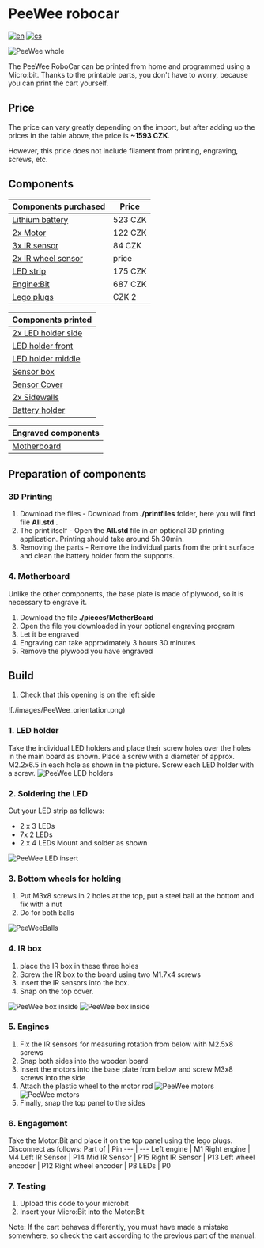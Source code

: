 # PeeWee robocar
[![en](https://img.shields.io/badge/lang-en-blue)](./README.md)
[![cs](https://img.shields.io/badge/lang-cs-red)](./README.cs.md)

![PeeWee whole](./images/PeeWee.png)

The PeeWee RoboCar can be printed from home and programmed using a Micro:bit.
Thanks to the printable parts, you don't have to worry, because you can print the cart yourself.



## Price
The price can vary greatly depending on the import,
but after adding up the prices in the table above, the price is <b>~1593 CZK</b>.

However, this price does not include filament from printing, engraving, screws, etc.

## Components
Components purchased | Price
--- | ---
[Lithium battery](https://www.lipolbaterie.cz/103-lipol-lipo-baterie-turnigy-3s-2200mah-20c-11-1v.html)| 523 CZK
[2x Motor](https://www.specialni-naradi.cz/motorek-3-6v/0-17a-s-prevodovkou-prevod-1/48)| 122 CZK
[3x IR sensor](https://www.laskakit.cz/arduino-ir-opticky-infra-snimac-fc-51/)| 84 CZK
[2x IR wheel sensor](./)| price
[LED strip](https://www.mall.cz/led-pasky/ledsoft-ws2812b-led-pasek-18w-m-ip20-100084347241) | 175 CZK
[Engine:Bit](https://www.aliexpress.com/i/4000834837807.html)| 687 CZK
[Lego plugs](https://www.malekostky.cz/Lego-Technic-pin-cerny-sada-10ks-d2803.htm)| CZK 2

Components printed |
--- |
[2x LED holder side](./sorce/Side_LED_holder.SLDPRT/) |
[LED holder front](./source/Front_LED_holder.SLDPRT) |
[LED holder middle](./source/Middle_LED_holder.SLDPRT) |
[Sensor box](#) |
[Sensor Cover](#) |
[2x Sidewalls](./source/Side_holder.SLDPRT) |
[Battery holder](#) |

Engraved components |
--- |
[Motherboard](./sorce/Mother_board.SLDPRT)|

## Preparation of components
### 3D Printing
1. Download the files -
Download from **./printfiles** folder, here you will find file **All.std** .
2. The print itself -
Open the **All.std** file in an optional 3D printing application.
Printing should take around 5h 30min.
3. Removing the parts -
Remove the individual parts from the print surface and clean the battery holder from the supports.

### 4. Motherboard
Unlike the other components, the base plate is made of plywood, so it is necessary to engrave it.
1. Download the file **./pieces/MotherBoard**
2. Open the file you downloaded in your optional engraving program
3. Let it be engraved
4. Engraving can take approximately 3 hours 30 minutes
5. Remove the plywood you have engraved




## Build
1. Check that this opening is on the left side

![./images/PeeWee_orientation.png)
<br>

### 1. LED holder
Take the individual LED holders and place their screw holes over the holes in the main board as shown.
Place a screw with a diameter of approx. M2.2x6.5 in each hole as shown in the picture.
Screw each LED holder with a screw.
![PeeWee LED holders](./images/PeeWee_LED_holders.png)


### 2. Soldering the LED
Cut your LED strip as follows:
* 2 x 3 LEDs
* 7x 2 LEDs
* 2 x 4 LEDs
Mount and solder as shown

![PeeWee LED insert](./images/PeeWee_LED.png)


### 3. Bottom wheels for holding
1. Put M3x8 screws in 2 holes at the top, put a steel ball at the bottom and fix with a nut
2. Do for both balls

![PeeWeeBalls](./images/PeeWeeballs.png)

### 4. IR box
1. place the IR box in these three holes
2. Screw the IR box to the board using two M1.7x4 screws
3. Insert the IR sensors into the box.
4. Snap on the top cover.

![PeeWee box inside](PeeWee_box_inside.png)
![PeeWee box inside](PeeWee_box.png)

### 5. Engines
1. Fix the IR sensors for measuring rotation from below with M2.5x8 screws
2. Snap both sides into the wooden board
3. Insert the motors into the base plate from below and screw M3x8 screws into the side
4. Attach the plastic wheel to the motor rod
![PeeWee motors](./images/PeeWee_motors.png)
![PeeWee motors](./images/PeeWee_motors_whole.png)
5. Finally, snap the top panel to the sides
   
### 6. Engagement
Take the Motor:Bit and place it on the top panel using the lego plugs.<br>
Disconnect as follows:
Part of | Pin
--- | ---
Left engine | M1
Right engine | M4
Left IR Sensor | P14
Mid IR Sensor | P15
Right IR Sensor | P13
Left wheel encoder | P12
Right wheel encoder | P8
LEDs | P0
   
### 7. Testing
1. Upload this code to your microbit
2. Insert your Micro:Bit into the Motor:Bit

Note: If the cart behaves differently, you must have made a mistake somewhere, so check the cart according to the previous part of the manual.
